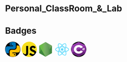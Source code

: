 # Personal_ClassRoom_&_Lab


# Badges
<img src="./res/python.jpg" style="height:50px;width:50px; border-radius:50%;"/>
<img src="./res/js.png" style="height:50px;width:50px; border-radius:50%;"/>
<img src="./res/nodejs.png" style="height:50px;width:50px; border-radius:50%;"/>
<img src="./res/react.png" style="height:50px;width:50px; border-radius:50%;" />
<img src="./res/csharp.png" style="height:50px;width:50px; border-radius:50%;" >
